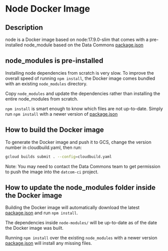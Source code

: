 # Node Docker Image

## Description

node is a Docker image based on node:17.9.0-slim that comes with a pre-installed
node_module based on the Data Commons
[package.json](https://github.com/datacommonsorg/website/blob/master/static/package.json)

## node_modules is pre-installed

Installing node dependencies from scratch is very slow. To improve the overall
speed of running `npm install`, the Docker image comes bundled with an existing
`node_modules` directory.

Copy `node_modules` and update the dependencies rather than installing the
entire node_modules from scratch.

`npm install` is smart enough to know which files are not up-to-date. Simply run
`npm install` with a newer version of
[package.json](https://github.com/datacommonsorg/website/blob/master/static/package.json)

## How to build the Docker image

To generate the Docker image and push it to GCS, change the version number in
cloudbuild.yaml, then run:

```bash
gcloud builds submit . --config=cloudbuild.yaml
```

Note: You may need to contact the Data Commons team to get permission to push
the image into the `datcom-ci` project.

## How to update the node_modules folder inside the Docker image

Building the Docker image will automatically download the latest
[package.json](https://github.com/datacommonsorg/website/blob/master/static/package.json)
and run `npm install`.

The dependencies inside `node-modules/` will be up-to-date as of the date the
Docker image was built.

Running `npm install` over the existing `node_modules` with a newer version
[package.json](https://github.com/datacommonsorg/website/blob/master/static/package.json)
will install any missing files.
